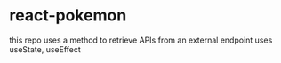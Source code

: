 # react-pokemon
this repo uses a method to retrieve APIs from an external endpoint uses useState, useEffect
